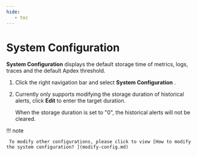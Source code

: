 ```yaml
---
hide:
   - toc
---
```


# System Configuration

__System Configuration__ displays the default storage time of metrics, logs, traces and the default Apdex threshold.

1. Click the right navigation bar and select __System Configuration__ .

     

2. Currently only supports modifying the storage duration of historical alerts, click __Edit__ to enter the target duration.

     When the storage duration is set to "0", the historical alerts will not be cleared.

     

!!! note

     To modify other configurations, please click to view [How to modify the system configuration? ](modify-config.md)
